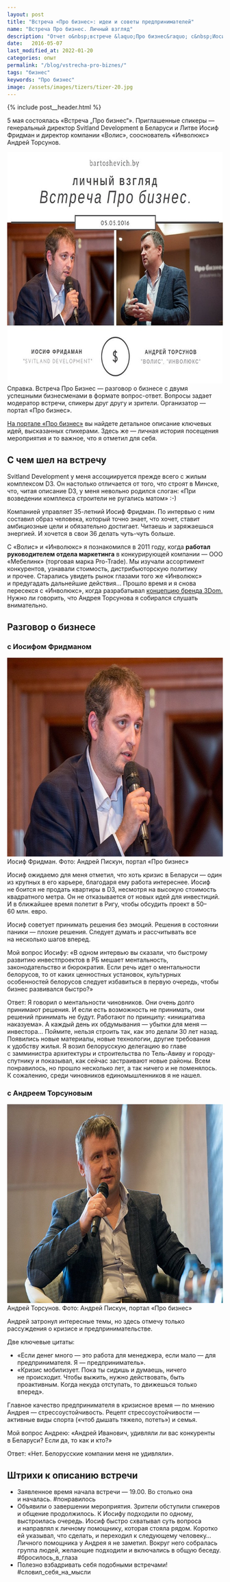```yaml
---
layout: post
title: "Встреча «Про бизнес»: идеи и советы предпринимателей"
name: "Встреча Про бизнес. Личный взгляд"
description: "Отчет о&nbsp;встрече &laquo;Про бизнес&raquo; с&nbsp;Иосифом Фридманом и&nbsp;Андреем Торсуновым. Узнайте ключевые идеи и&nbsp;рекомендации успешных предпринимателей."
date:   2016-05-07
last_modified_at: 2022-01-20
categories: опыт
permalink: "/blog/vstrecha-pro-biznes/"
tags: "бизнес"
keywords: "Про бизнес"
image: /assets/images/tizers/tizer-20.jpg
---
```



{% include post__header.html %}


5&nbsp;мая состоялась &laquo;Встреча &bdquo;Про бизнес&ldquo;&raquo;. Приглашенные спикеры&nbsp;&mdash; генеральный директор Svitland Development в&nbsp;Беларуси и&nbsp;Литве Иосиф Фридман и&nbsp;директор компании &laquo;Волис&raquo;, сооснователь &laquo;Инволюкс&raquo; Андрей Торсунов.

<picture>
<source srcset="/assets/images/blog/vstrecha-pro-biznes/pro1.avif" type="image/avif">
                <source srcset="/assets/images/blog/vstrecha-pro-biznes/pro1.webp" type="image/webp">
             <img class="image" src="/assets/images/blog/vstrecha-pro-biznes/pro1.jpg"  alt="Встреча Про бизнес с участием Иосифа Фридмана и Андрея Торсунова" width="695" height="539">
</picture>



<div class="notetip mb-1"><span class="bold">Справка.</span> Встреча Про Бизнес — разговор о бизнесе с двумя успешными бизнесменами в формате вопрос-ответ. Вопросы задает модератор встречи, спикеры друг другу и зрители. Организатор — портал «Про бизнес».</div>
<p><a class="link" href="https://probusiness.io/">На портале «Про бизнес»</a> вы найдете детальное описание ключевых идей, высказанных спикерами. Здесь же — личная история посещения мероприятия и то важное, что я отметил для себя.</p>

<section class="row-gap--m">
<h2 class="section__title h1 bold">С чем шел на встречу</h2>
<p>Svitland Development у меня ассоциируется прежде всего с жилым комплексом D3. Он настолько отличается от того, что строят в Минске, что, читая описание D3, у меня невольно родился слоган: «При возведении комплекса строители не ругались матом» :-) </p>

<p>Компанией управляет 35-летний Иосиф Фридман. По интервью с ним составил образ человека, который точно знает, что хочет, ставит амбициозные цели и обязательно достигает. Читаешь и заряжаешься энергией. И хочется в свои 36 делать чуть-чуть больше.</p>

<p>С «Волис» и «Инволюкс» я познакомился в 2011 году, когда <strong>работал руководителем отдела маркетинга</strong> в конкурирующей компании — ООО «Мебелинк» (торговая марка Pro-Trade). Мы изучали ассортимент конкурентов, узнавали стоимость, дистрибьюторскую политику и прочее. Старались увидеть рынок глазами того же «Инволюкс» и предугадать дальнейшие действия… Прошло время и я снова пересекся с «Инволюкс», когда разрабатывал <a class="link" href="/blog/3dom-mebel-dlya-semi/">концепцию бренда 3Dom.</a> Нужно ли говорить, что Андрея Торсунова я собирался слушать внимательно.</p>
</section>

<section class="row-gap--m">
<h2 class="section__title h1 bold">Разговор о бизнесе</h2>

<article class="row-gap--m">
<h3 class="h2 bold list-sign"> с Иосифом Фридманом</h3>

<div itemprop="image" itemscope itemtype="https://schema.org/ImageObject">
		<link itemprop="url" href="/assets/images/blog/vstrecha-pro-biznes/pro2.jpg">			
<picture>
<source srcset="/assets/images/blog/vstrecha-pro-biznes/pro2.avif" type="image/avif">
                <source srcset="/assets/images/blog/vstrecha-pro-biznes/pro2.webp" type="image/webp">
           <img loading="lazy" class="image" src="/assets/images/blog/vstrecha-pro-biznes/pro2.jpg" alt="Иосиф Фридман на встрече Про бизнес" width="695" height="463" title="Иосиф Фридман" itemprop="contentUrl">
</picture>
<div class="figcaption" itemprop="description">
Иосиф Фридман. Фото: Андрей Пискун, портал «Про бизнес»
</div>
</div>


<p>Иосиф ожидаемо для меня отметил, что хоть кризис в Беларуси — один из крупных в его карьере, благодаря ему работа интереснее. Иосиф не боится не продать квартиры в D3, несмотря на высокую стоимость квадратного метра. Он не отказывается от новых идей для инвестиций. И в ближайшее время полетит в Ригу, чтобы обсудить проект в 50–60 млн. евро.</p>

<p>Иосиф советует принимать решения без эмоций. Решения в состоянии паники — плохие решения. Следует думать и рассчитывать все на несколько шагов вперед.</p>

<p><span class="bold">Мой вопрос Иосифу:</span> «В одном интервью вы сказали, что быстрому развитию инвестпроектов в РБ мешает ментальность, законодательство и бюрократия. Если речь идет о ментальности белорусов, то от каких ценностных установок, культурных особенностей белорусов следует избавиться в первую очередь, чтобы бизнес развивался быстро?»</p>

<p><span class="bold">Ответ:</span> Я говорил о ментальности чиновников. Они очень долго принимают решения. И если есть возможность не принимать, они решений принимать не будут. Работают по принципу: «инициатива наказуема». А каждый день их обдумывания — убытки для меня — инвестора… Поймите, нельзя строить так, как это делали 30 лет назад. Появились новые материалы, новые технологии, другие требования к удобству жилья. Я возил белорусскую делегацию во главе с замминистра архитектуры и строительства по Тель-Авиву и городу-спутнику и показывал, как сейчас застраивают новые районы. Всем понравилось, но прошло несколько лет, а так ничего и не поменялось. К сожалению, среди чиновников единомышленников я не нашел.</p>
</article>
<article class="row-gap--m">
<h3 class="h2 bold mt-m list-sign"> с Андреем Торсуновым</h3>

<div  itemprop="image" itemscope itemtype="https://schema.org/ImageObject">
		<link itemprop="url" href="/assets/images/blog/vstrecha-pro-biznes/pro3.jpg">	
<picture>
<source srcset="/assets/images/blog/vstrecha-pro-biznes/pro3.avif" type="image/avif">
                <source srcset="/assets/images/blog/vstrecha-pro-biznes/pro3.webp" type="image/webp">
         <img loading="lazy" class="image" src="/assets/images/blog/vstrecha-pro-biznes/pro3.jpg" alt="Андрей Торсунов на встрече Про бизнес" width="695" height="463" title="Андрей Торсунов" itemprop="contentUrl">
</picture>
<div class="figcaption" itemprop="description">
Андрей Торсунов. Фото: Андрей Пискун, портал «Про бизнес»
</div>
</div>



<p>Андрей затронул интересные темы, но здесь отмечу только рассуждения о кризисе и предпринимательстве.</p>

<p class="mb-m">Две ключевые цитаты:</p>
<ul class="additive-spacing">
<li class="list-li">«Если денег много — это работа для менеджера, если мало — для предпринимателя. Я — предприниматель».</li>
<li class="list-li">«Кризис мобилизует. Пока ты сидишь и думаешь, ничего не происходит. Чтобы выжить, нужно действовать, быть проактивным. Когда некуда отступать, то движешься только вперед».</li>
</ul>

<p>Главное качество предпринимателя в кризисное время — по мнению Андрея — стрессоустойчивость. Рецепт стрессоустойчивости — активные виды спорта («чтоб дышать тяжело, потеть») и семья.</p>

<p><span class="bold">Мой вопрос Андрею:</span> «Андрей Иванович, удивляли ли вас конкуренты в Беларуси? Если да, то как и кто?»</p>
<p><span class="bold">Ответ:</span> «Нет. Белорусские компании меня не удивляли».</p>
</article>
</section>

<section class="row-gap--m">
<h2 class="section__title h1 bold">Штрихи к описанию встречи</h2>
<ul class="additive-spacing">
 	<li class="list-li">Заявленное время начала встречи — 19.00. Во столько она и началась. <span class="italic">#понравилось</span></li>
 	<li class="list-li">Объявили о завершении мероприятия. Зрители обступили спикеров и общение продолжилось. К Иосифу подходили по одному, выстроилась очередь. Иосиф быстро схватывал суть вопроса и направлял к личному помощнику, которая стояла рядом. Коротко ей указывал, что сделать, и переходил к следующему человеку… Личного помощника у Андрея я не заметил. Вокруг него собралась группа людей, желающие подходили и включались в общую беседу. <span class="italic">#бросилось_в_глаза</span></li>
 	<li class="list-li">Полезно взбадривать себя подобными встречами! <span class="italic">#словил_себя_на_мысли</span></li>
</ul>
</section>
